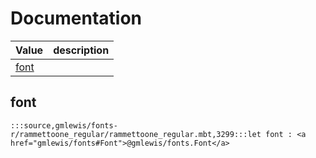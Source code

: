 # Documentation
|Value|description|
|---|---|
|[font](#font)||

## font

```moonbit
:::source,gmlewis/fonts-r/rammettoone_regular/rammettoone_regular.mbt,3299:::let font : <a href="gmlewis/fonts#Font">@gmlewis/fonts.Font</a>
```

